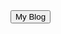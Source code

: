 <link rel="stylesheet" type="text/css" href="style.css">
<html><body>  <section class="loader">    <div class="slider" style="--i:0">    </div>    <div class="slider" style="--i:1">    </div>    <div class="slider" style="--i:2">    </div>    <div class="slider" style="--i:3">    </div>    <div class="slider" style="--i:4">    </div>  </section><button>My Blog </button></body></html>